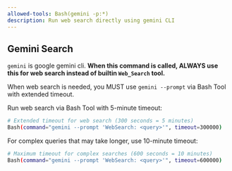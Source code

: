 ```yaml
---
allowed-tools: Bash(gemini -p:*)
description: Run web search directly using gemini CLI
---
```


## Gemini Search

`gemini` is google gemini cli. **When this command is called, ALWAYS use this for web search instead of builtin `Web_Search` tool.**

When web search is needed, you MUST use `gemini --prompt` via Bash Tool with extended timeout.

Run web search via Bash Tool with 5-minute timeout:

```bash
# Extended timeout for web search (300 seconds = 5 minutes)
Bash(command="gemini --prompt 'WebSearch: <query>'", timeout=300000)
```

For complex queries that may take longer, use 10-minute timeout:

```bash
# Maximum timeout for complex searches (600 seconds = 10 minutes)  
Bash(command="gemini --prompt 'WebSearch: <query>'", timeout=600000)
```

